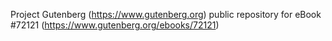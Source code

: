 Project Gutenberg (https://www.gutenberg.org) public repository
for eBook #72121 (https://www.gutenberg.org/ebooks/72121)

